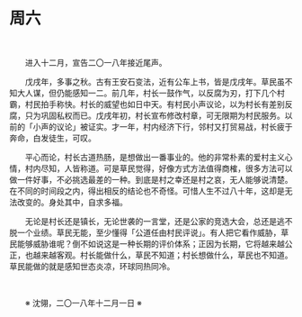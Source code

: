 # 周六

&emsp;&emsp;

&emsp;&emsp;进入十二月，宣告二〇一八年接近尾声。

&emsp;&emsp;戊戌年，多事之秋。古有王安石变法，近有公车上书，皆是戊戌年。草民虽不知大人谋，但仍能感知一二。前几年，村长一鼓作气，以反腐为刃，打下几个村霸，村民拍手称快。村长的威望也如日中天。有村民小声议论，以为村长有差别反腐，只为巩固私权而已。戊戌年初，村长宣布修改村章，可无限期为村民服务。以前的「小声的议论」被证实。才一年，村内经济下行，邻村又打贸易战，村长疲于奔命，白发徒生，可叹。

&emsp;&emsp;平心而论，村长古道热肠，是想做出一番事业的。他的非常朴素的爱村主义心情，村内尽知，人皆称道。可是草民觉得，好像方式方法值得商榷，很多方法可以做一件好事，不必挑选最差的一种。到底是村之幸还是村之哀，无人能够说清楚。在不同的时间段之内，得出相反的结论也不奇怪。可惜人生不过八十年，这却是无法改变的。身处其中，自求多福。

&emsp;&emsp;无论是村长还是镇长，无论世袭的一言堂，还是公家的竞选大会，总还是逃不脱一个业绩。草民无能，至少懂得「公道任由村民评说」。有人把它看作威胁，草民能够威胁谁呢？倒不如说这是一种长期的评价体系；正因为长期，它将越来越公正，也越来越客观。村长能做什么，草民不知道；村长想做什么，草民也不知道。草民能做的就是感知世态炎凉，环球同热同冷。

&emsp;&emsp;

&emsp;&emsp;※ 沈翎，二〇一八年十二月一日 ※